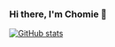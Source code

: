 ### Hi there, I'm Chomie 👋

[![GitHub stats](https://github-readme-stats.vercel.app/api?username=chomieu&title_color=38A6FF&bg_color=0D1117&icon_color=8B949E&text_color=8B949E&show_icons=true&hide=stars)](https://github.com/anuraghazra/github-readme-stats)
